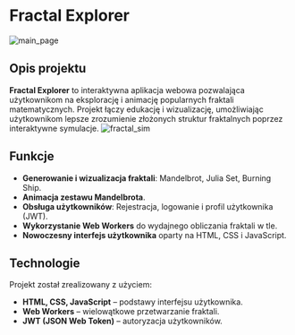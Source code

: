 # Fractal Explorer
![main_page](https://github.com/user-attachments/assets/05fff6f2-1fca-4703-bf00-ff50b5e6e399)
## Opis projektu
**Fractal Explorer** to interaktywna aplikacja webowa pozwalająca użytkownikom na eksplorację i animację popularnych fraktali matematycznych. Projekt łączy edukację i wizualizację, umożliwiając użytkownikom lepsze zrozumienie złożonych struktur fraktalnych poprzez interaktywne symulacje.
![fractal_sim](https://github.com/user-attachments/assets/f38e3b24-a08e-4306-873a-f436376f72ca)
## Funkcje
- **Generowanie i wizualizacja fraktali**: Mandelbrot, Julia Set, Burning Ship.
- **Animacja zestawu Mandelbrota**.
- **Obsługa użytkowników**: Rejestracja, logowanie i profil użytkownika (JWT).
- **Wykorzystanie Web Workers** do wydajnego obliczania fraktali w tle.
- **Nowoczesny interfejs użytkownika** oparty na HTML, CSS i JavaScript.

## Technologie
Projekt został zrealizowany z użyciem:
- **HTML, CSS, JavaScript** – podstawy interfejsu użytkownika.
- **Web Workers** – wielowątkowe przetwarzanie fraktali.
- **JWT (JSON Web Token)** – autoryzacja użytkowników.


